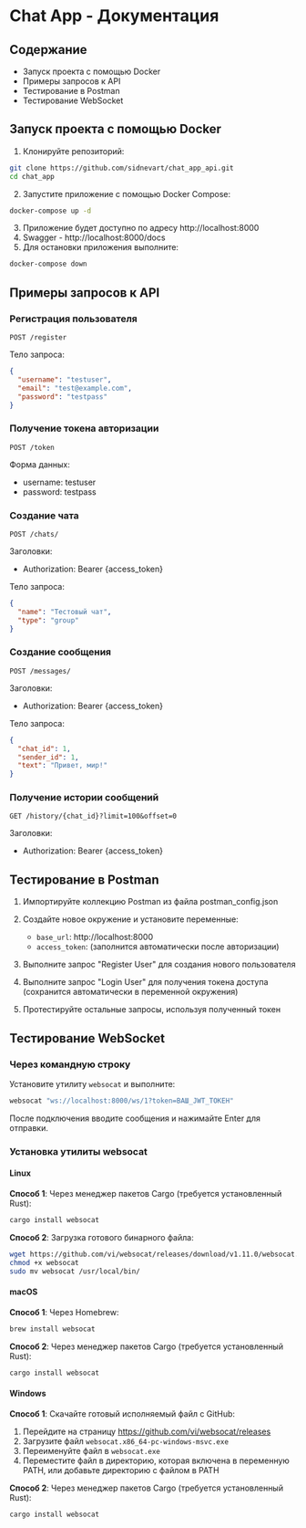 # Chat App - Документация

## Содержание

- Запуск проекта с помощью Docker
- Примеры запросов к API
- Тестирование в Postman
- Тестирование WebSocket

## Запуск проекта с помощью Docker

1. Клонируйте репозиторий:

```bash
git clone https://github.com/sidnevart/chat_app_api.git
cd chat_app
```

2. Запустите приложение с помощью Docker Compose:

```bash
docker-compose up -d
```

3. Приложение будет доступно по адресу http://localhost:8000
4. Swagger - http://localhost:8000/docs
5. Для остановки приложения выполните:

```bash
docker-compose down
```

## Примеры запросов к API

### Регистрация пользователя

```
POST /register
```

Тело запроса:
```json
{
  "username": "testuser",
  "email": "test@example.com",
  "password": "testpass"
}
```

### Получение токена авторизации

```
POST /token
```

Форма данных:
- username: testuser
- password: testpass

### Создание чата

```
POST /chats/
```

Заголовки:
- Authorization: Bearer {access_token}

Тело запроса:
```json
{
  "name": "Тестовый чат",
  "type": "group"
}
```

### Создание сообщения

```
POST /messages/
```

Заголовки:
- Authorization: Bearer {access_token}

Тело запроса:
```json
{
  "chat_id": 1,
  "sender_id": 1,
  "text": "Привет, мир!"
}
```

### Получение истории сообщений

```
GET /history/{chat_id}?limit=100&offset=0
```

Заголовки:
- Authorization: Bearer {access_token}

## Тестирование в Postman

1. Импортируйте коллекцию Postman из файла postman_config.json

2. Создайте новое окружение и установите переменные:
   - `base_url`: http://localhost:8000
   - `access_token`: (заполнится автоматически после авторизации)

3. Выполните запрос "Register User" для создания нового пользователя

4. Выполните запрос "Login User" для получения токена доступа (сохранится автоматически в переменной окружения)

5. Протестируйте остальные запросы, используя полученный токен

## Тестирование WebSocket

### Через командную строку

Установите утилиту `websocat` и выполните:

```bash
websocat "ws://localhost:8000/ws/1?token=ВАШ_JWT_ТОКЕН"
```

После подключения вводите сообщения и нажимайте Enter для отправки.

### Установка утилиты websocat

#### Linux

**Способ 1**: Через менеджер пакетов Cargo (требуется установленный Rust):
```bash
cargo install websocat
```

**Способ 2**: Загрузка готового бинарного файла:
```bash
wget https://github.com/vi/websocat/releases/download/v1.11.0/websocat.x86_64-unknown-linux-musl -O websocat
chmod +x websocat
sudo mv websocat /usr/local/bin/
```

#### macOS

**Способ 1**: Через Homebrew:
```bash
brew install websocat
```

**Способ 2**: Через менеджер пакетов Cargo (требуется установленный Rust):
```bash
cargo install websocat
```

#### Windows

**Способ 1**: Скачайте готовый исполняемый файл с GitHub:
1. Перейдите на страницу https://github.com/vi/websocat/releases
2. Загрузите файл `websocat.x86_64-pc-windows-msvc.exe`
3. Переименуйте файл в `websocat.exe`
4. Переместите файл в директорию, которая включена в переменную PATH, или добавьте директорию с файлом в PATH

**Способ 2**: Через менеджер пакетов Cargo (требуется установленный Rust):
```bash
cargo install websocat
```
